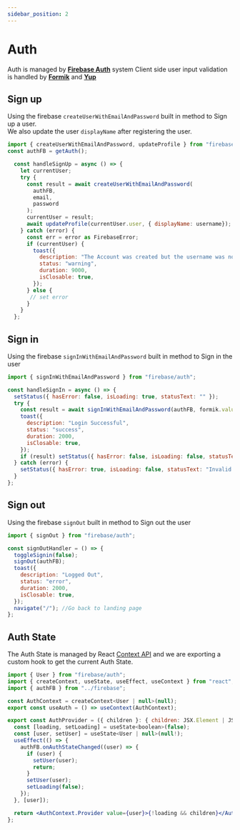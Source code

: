 ```yaml
---
sidebar_position: 2
---
```


# Auth

Auth is managed by **[Firebase Auth](https://firebase.google.com/products/auth)** system
Client side user input validation is handled by **[Formik](https://formik.org/)** and **[Yup](https://github.com/jquense/yup)**

## Sign up

Using the firebase `createUserWithEmailAndPassword` built in method to Sign up a user. <br/>
We also update the user `displayName` after registering the user.

```jsx
import { createUserWithEmailAndPassword, updateProfile } from "firebase/auth";
const authFB = getAuth();
```

```jsx
  const handleSignUp = async () => {
    let currentUser;
    try {
      const result = await createUserWithEmailAndPassword(
        authFB,
        email,
        password
      );
      currentUser = result;
      await updateProfile(currentUser.user, { displayName: username});
    } catch (error) {
      const err = error as FirebaseError;
      if (currentUser) {
        toast({
          description: "The Account was created but the username was not set",
          status: "warning",
          duration: 9000,
          isClosable: true,
        });
      } else {
       // set error
      }
    }
  };
```

## Sign in

Using the firebase `signInWithEmailAndPassword` built in method to Sign in the user

```jsx
import { signInWithEmailAndPassword } from "firebase/auth";
```

```jsx
const handleSignIn = async () => {
  setStatus({ hasError: false, isLoading: true, statusText: "" });
  try {
    const result = await signInWithEmailAndPassword(authFB, formik.values.SignInEmail, formik.values.SignInPassword);
    toast({
      description: "Login Successful",
      status: "success",
      duration: 2000,
      isClosable: true,
    });
    if (result) setStatus({ hasError: false, isLoading: false, statusText: "Logged In!" });
  } catch (error) {
    setStatus({ hasError: true, isLoading: false, statusText: "Invalid Credentials" });
  }
};
```

## Sign out

Using the firebase `signOut` built in method to Sign out the user

```jsx
import { signOut } from "firebase/auth";
```

```jsx
const signOutHandler = () => {
  toggleSignin(false);
  signOut(authFB);
  toast({
    description: "Logged Out",
    status: "error",
    duration: 2000,
    isClosable: true,
  });
  navigate("/"); //Go back to landing page
};
```

## Auth State

The Auth State is managed by React [Context API](https://reactjs.org/docs/context.html) and we are exporting a custom hook to get the current Auth State.

```jsx
import { User } from "firebase/auth";
import { createContext, useState, useEffect, useContext } from "react";
import { authFB } from "../firebase";

const AuthContext = createContext<User | null>(null);
export const useAuth = () => useContext(AuthContext);

export const AuthProvider = ({ children }: { children: JSX.Element | JSX.Element[] }) => {
  const [loading, setLoading] = useState<boolean>(false);
  const [user, setUser] = useState<User | null>(null!);
  useEffect(() => {
    authFB.onAuthStateChanged((user) => {
      if (user) {
        setUser(user);
        return;
      }
      setUser(user);
      setLoading(false);
    });
  }, [user]);

  return <AuthContext.Provider value={user}>{!loading && children}</AuthContext.Provider>;
};

```
